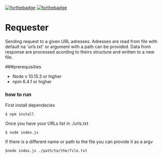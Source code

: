 [![forthebadge](https://forthebadge.com/images/badges/built-with-love.svg)](https://forthebadge.com)
[![forthebadge](https://forthebadge.com/images/badges/fuck-it-ship-it.svg)](https://forthebadge.com)

# Requester
Sending request to a given URL adresses. Adresses are read from file with default na 'urls.txt' or argument with a path can be provided.
Data from response are processed acording to theirs structure and written to a new file.

###prerequisities

- Node v 10.15.3 or higher
- npm 6.4.1 or higher


### how to run
First install dependecies
```
$ npm install
```

Once you have your URLs list in ./urls.txt

```
$ node index.js
```

If there is a different name or path to the file you can provide it as a argv
```
$node index.js ./path/to/the/file.txt
```
